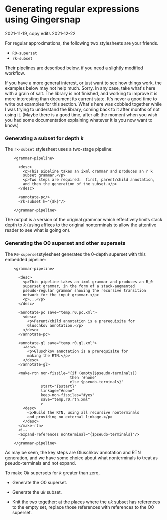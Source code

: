 # Generating regular expressions using Gingersnap

2021-11-19, copy edits 2021-12-22

For regular approximations, the following two stylesheets are your
friends.

* `R0-superset`
* `rk-subset`

Their pipelines are described below, if you need a slightly modified
workflow.

If you have a more general interest, or just want to see how things
work, the examples below may not help much.  Sorry.  In any case, take
what's here with a grain of salt.  The library is not finished, and
working to improve it is more interesting than document its current
state.  It's never a good time to write out examples for this section.
What's here was cobbled together while I was trying to understand the
library, coming back to it after months of not using it.  (Maybe there
is a good time, after all: the moment when you wish you had some
documentation explaining whatever it is you now want to know.)


### Generating a subset for depth k

The `rk-subset` stylesheet uses a two-stage pipeline:

````
    <grammar-pipeline>

      <desc>
        <p>This pipeline takes an ixml grammar and produces an r_k
        subset grammar.</p>
        <p>Two steps are required:  first, parent/child annotation,
        and then the generation of the subset.</p>
      </desc>

      <annotate-pc/>
      <rk-subset k="{$k}"/>

    </grammar-pipeline>
````

The output is a version of the original grammar which effectively
limits stack depth to *k* (using affixes to the original nonterminals
to allow the attentive reader to see what is going on).

### Generating the O0 superset and other supersets

The `R0-superset`stylesheet generates the 0-depth superset with this
embedded pipeline:

````
    <grammar-pipeline>

      <desc>
        <p>This pipeline takes an ixml grammar and produces an R_0
        superset grammar, in the form of a stack-augmented
        pseudo-regular grammar showing the recursive transition
        network for the input grammar.</p>
        <p>...</p>
      </desc>

      <annotate-pc save="temp.r0.pc.xml">
        <desc>
          <p>Parent/child annotation is a prerequisite for
          Gluschkov annotation.</p>
        </desc>
      </annotate-pc>

      <annotate-gl save="temp.r0.gl.xml">
        <desc>
          <p>Gluschkov annotation is a prerequisite for
          making the RTN.</p>
        </desc>
      </annotate-gl>

      <make-rtn non-fissile="{if (empty($pseudo-terminals))
                             then '#none'
                             else $pseudo-terminals}"
                start="{$start}"
                linkage="#none"
                keep-non-fissiles="#yes"
                save="temp.r0.rtn.xml"
                >
        <desc>
          <p>Build the RTN, using all recursive nonterminals
          and providing no external linkage.</p>
        </desc>
      </make-rtn>
      <!--
      <expand-references nonterminal="{$pseudo-terminals}"/>      
      -->
    </grammar-pipeline>    
````

As may be seen, the key steps are Gluschkov annotation and RTN
generation, and we have some choice about what nonterminals to treat
as pseudo-terminals and not expand. 

To make O*k* supersets for *k* greater than zero,

* Generate the O0 superset.

* Generate the u*k* subset.

* Knit the two together: at the places where the u*k* subset has
  references to the empty set, replace those references with
  references to the O0 superset.
